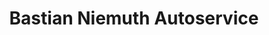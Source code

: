 ---
title: "Bastian Niemuth Autoservice"
url: /eisenach/bastian-niemuth-autoservice/
shop: Autowerkstatt
---